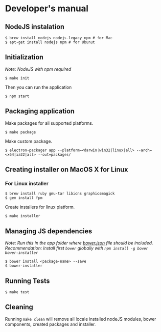 # Developer's manual
## NodeJS instalation
```
$ brew install nodejs nodejs-legacy npm # for Mac
$ apt-get install nodejs npm # for Ubunut
```
## Initialization
_Note: NodeJS with npm required_
```
$ make init
```
Then you can run the application
```
$ npm start
```
## Packaging application
Make packages for all supported platforms.
```
$ make package
```
Make custom package.
```
$ electron-packager app --platform=<darwin|win32|linux|all> --arch=<x64|ia32|all> --out=packages/
```
## Creating installer on MacOS X for Linux
### For Linux installer
```
$ brew install ruby gnu-tar libicns graphicsmagick
$ gem install fpm
```
Create installers for linux platform.
```
$ make installer
```
## Managing JS dependencies
_Note: Run this in the app folder where [bower.json](app/bower.json) file should be included._
_Recommendation: Install first `bower` globally with `npm install -g bower bower-installer`_
```
$ bower install <package-name> --save
$ bower-installer
```

## Running Tests
```
$ make test
```

## Cleaning
Running `make clean` will remove all locale installed nodeJS modules, bower components, created packages and installer.